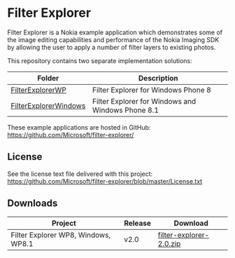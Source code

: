 Filter Explorer
===============

Filter Explorer is a Nokia example application which demonstrates some of the image editing
capabilities and performance of the Nokia Imaging SDK by allowing the user to apply
a number of filter layers to existing photos.

This repository contains two separate implementation solutions:

| Folder | Description |
| ------ | ----------- |
| [FilterExplorerWP](https://github.com/Microsoft/filter-explorer/tree/master/FilterExplorerWP) | Filter Explorer for Windows Phone 8 |
| [FilterExplorerWindows](https://github.com/Microsoft/filter-explorer/tree/master/FilterExplorerWindows) | Filter Explorer for Windows and Windows Phone 8.1 |

These example applications are hosted in GitHub:
https://github.com/Microsoft/filter-explorer/

License
-------

See the license text file delivered with this project:
https://github.com/Microsoft/filter-explorer/blob/master/License.txt


Downloads
---------

| Project | Release | Download |
| ------- | --------| -------- |
| Filter Explorer WP8, Windows, WP8.1 | v2.0 | [filter-explorer-2.0.zip](https://github.com/Microsoft/filter-explorer/archive/v2.0.zip) |
